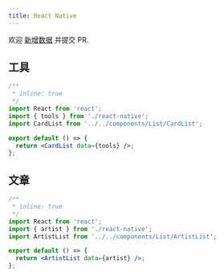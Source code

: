 ```yaml
---
title: React Native
---
```


<Alert type="info">
  欢迎 <a href="https://github.com/youngjuning/youngjuning.github.io/edit/main/docs//awesome/react-native.js">新增数据</a> 并提交 PR.
</Alert>

## 工具

```jsx
/**
 * inline: true
 */
import React from 'react';
import { tools } from './react-native';
import CardList from '../../components/List/CardList';

export default () => {
  return <CardList data={tools} />;
};
```

## 文章

```jsx
/**
 * inline: true
 */
import React from 'react';
import { artist } from './react-native';
import ArtistList from '../../components/List/ArtistList';

export default () => {
  return <ArtistList data={artist} />;
};
```
